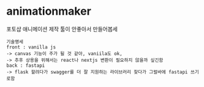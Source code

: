 # animationmaker
포토샵 애니메이션 제작 툴이 안좋아서 만들어봅세

```
기술명세
front : vanilla js
-> canvas 기능이 주가 될 것 같아, vaniila도 ok, 
-> 추후 상용을 위해서는 react나 nextjs 변환이 필요하지 않을까 싶긴함 
back : fastapi
-> flask 할려다가 swagger를 더 잘 지원하는 라이브러리 찾다가 그럴바에 fastapi 쓰기로함
```
